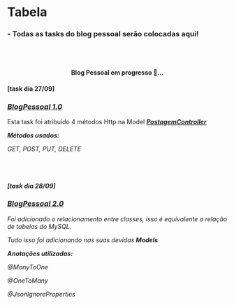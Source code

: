 Tabela
=================
<!--ts-->
  <h3> - Todas as tasks do blog pessoal serão colocadas aqui!  </h3>
<!--te-->
<br> </br>

<h4 align="center"> 
	    Blog Pessoal em progresso 🚀... 
</h4>

<h4>[task dia 27/09]</h4>

<h3><a href="https://github.com/Luis2k21/BlogPessoal/tree/master/BlogPessoal1.0/blogpessoal"> <strong><em>BlogPessoal 1.0</em></strong></a></h3>
<p> Esta task foi atribuido 4 métodos Http na Model <em><a href=https://github.com/Luis2k21/BlogPessoal/blob/master/BlogPessoal1.0/blogpessoal/src/main/java/br/org/generation/blogpessoal/controller/PostagemController.java> <em><strong> PostagemController </strong></em></a></p>						
								   
<p><strong>Métodos usados:</strong></p>
<p><em> GET, POST, PUT, DELETE </em></p>

<br> </br>

<h4>[task dia 28/09]</h4>

<h3><a href="https://github.com/Luis2k21/BlogPessoal/tree/master/blogpessoal2.0"> BlogPessoal 2.0</a></h3>
<p> Foi adicionado o relacionamento entre classes, isso é equivalente a relação de tabelas do MySQL.</p>
<p> Tudo isso foi adicionando nas suas devidas <strong> Models </strong></p>
<p><strong> Anotações utilizadas: </strong></p>
<p><em> @ManyToOne </em></p>
<p><em> @OneToMany </em></p>
<p><em> @JsonIgnoreProperties </em></p>
